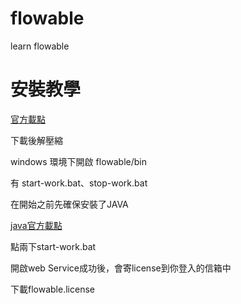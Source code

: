 # flowable
learn flowable

# 安裝教學
[官方載點](https://www.flowable.com/trial/work-journey)

下載後解壓縮

windows 環境下開啟 flowable/bin

有 start-work.bat、stop-work.bat

在開始之前先確保安裝了JAVA

[java官方載點](https://www.java.com/en/download/)

點兩下start-work.bat

開啟web Service成功後，會寄license到你登入的信箱中

下載flowable.license
